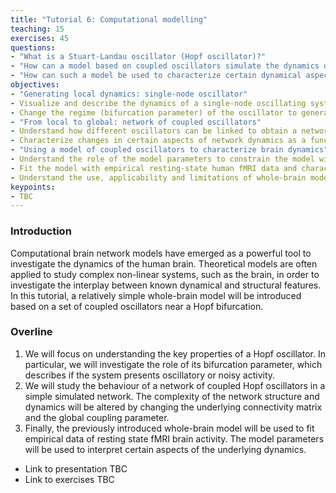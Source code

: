 ```yaml
---
title: "Tutorial 6: Computational modelling"
teaching: 15
exercises: 45
questions:
- "What is a Stuart-Landau oscillator (Hopf oscillator)?"
- "How can a model based on coupled oscillators simulate the dynamics of a simple network?"
- "How can such a model be used to characterize certain dynamical aspects of brain activity?"
objectives:
- "Generating local dynamics: single-node oscillator"
- Visualize and describe the dynamics of a single-node oscillating system near a Hopf bifurcation.
- Change the regime (bifurcation parameter) of the oscillator to generate different local dynamics.
- "From local to global: network of coupled oscillators"
- Understand how different oscillators can be linked to obtain a network of coupled oscillators and simulate data.
- Characterize changes in certain aspects of network dynamics as a function of different model parameters (coupling parameter, connectome).
- "Using a model of coupled oscillators to characterize brain dynamics"
- Understand the role of the model parameters to constrain the model with real data.
- Fit the model with empirical resting-state human fMRI data and characterize certain aspects of brain activity.
- Understand the use, applicability and limitations of whole-brain models.
keypoints:
- TBC
---
```

### Introduction

Computational brain network models have emerged as a powerful tool to investigate the dynamics of the human brain. Theoretical models are often applied to study complex non-linear systems, such as the brain, in order to investigate the interplay between known dynamical and structural features. In this tutorial, a relatively simple whole-brain model will be introduced based on a set of coupled oscillators near a Hopf bifurcation.

### Overline
1. We will focus on understanding the key properties of a Hopf oscillator. In particular, we will investigate the role of its bifurcation parameter, which describes if the system presents oscillatory or noisy activity.
2. We will study the behaviour of a network of coupled Hopf oscillators in a simple simulated network. The complexity of the network structure and dynamics will be altered by changing the underlying connectivity matrix and the global coupling parameter.
3. Finally, the previously introduced whole-brain model will be used to fit empirical data of resting state fMRI brain activity. The model parameters will be used to interpret certain aspects of the underlying dynamics.

- Link to presentation TBC
- Link to exercises TBC
